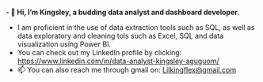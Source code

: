 **- 👋 Hi, I’m Kingsley, a budding data analyst and dashboard developer**. 
- I am proficient in the use of data extraction tools such as SQL, as well as data exploratory and cleaning tols such as Excel, SQL and data visualization using Power BI.
- You can check out my LinkedIn profile by clicking: https://www.linkedin.com/in/data-analyst-kingsley-aguguom/
- 📫 You can also reach me through gmail on: Lilkingflex@gmail.com

<!---
DataAnalystKings/DataAnalystKings is a ✨ special ✨ repository because its `README.md` (this file) appears on your GitHub profile.
You can click the Preview link to take a look at your changes.
--->
